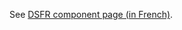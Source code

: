 See [DSFR component page (in French)](https://www.systeme-de-design.gouv.fr/elements-d-interface/composants/onglet).
